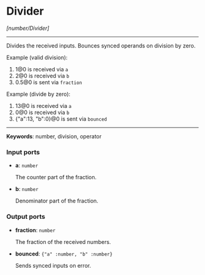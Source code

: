 # Divider

_[number/Divider]_

---

Divides the received inputs. Bounces synced operands on division by zero.  
  
Example (valid division):  
  
1. 1@0 is received via `a`  
2. 2@0 is received via `b`  
3. 0.5@0 is sent via `fraction`  
  
Example (divide by zero):  
  
1. 13@0 is received via `a`  
2. 0@0 is received via `b`  
3. {"a":13, "b":0}@0 is sent via `bounced`  

---

__Keywords__: number, division, operator

### Input ports

* __a__: ` number `

    The counter part of the fraction.  


* __b__: ` number `

    Denominator part of the fraction.  

### Output ports

* __fraction__: ` number `

    The fraction of the received numbers.  


* __bounced__: ` {"a" :number, "b" :number} `

    Sends synced inputs on error.  

